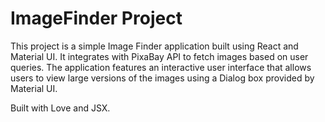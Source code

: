 # ImageFinder Project

This project is a simple Image Finder application built using React and Material UI. It integrates with PixaBay API to fetch images based on user queries. The application features an interactive user interface that allows users to view large versions of the images using a Dialog box provided by Material UI.

Built with Love and JSX.